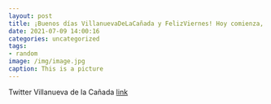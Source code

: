 ```yaml
---
layout: post
title: ¡Buenos días VillanuevaDeLaCañada y FelizViernes! Hoy comienza, en la ComunidadDeMadrid, la vacunación contra la COVID19 pa...
date: 2021-07-09 14:00:16
categories: uncategorized
tags:
- random
image: /img/image.jpg
caption: This is a picture
---
```

Twitter Villanueva de la Cañada [link](https://twitter.com/AytoVDLCanada/status/1413392651592818688)
